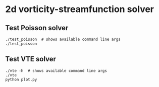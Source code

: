 # 2d vorticity-streamfunction solver

## Test Poisson solver

```shell
./test_poisson  # shows available command line args
./test_poisson
```

## Test VTE solver

```shell
./vte -h  # shows available command line args
./vte
python plot.py
```
